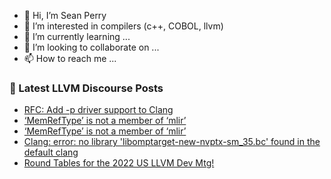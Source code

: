 - 👋 Hi, I’m Sean Perry
- 👀 I’m interested in compilers (c++, COBOL, llvm)
- 🌱 I’m currently learning ...
- 💞️ I’m looking to collaborate on ...
- 📫 How to reach me ...

<!---
s66perry/s66perry is a ✨ special ✨ repository because its `README.md` (this file) appears on your GitHub profile.
You can click the Preview link to take a look at your changes.
--->
### 📕 Latest LLVM Discourse Posts

<!-- DISCOURSE-LLVM:START -->
- [RFC: Add -p driver support to Clang](https://discourse.llvm.org/t/rfc-add-p-driver-support-to-clang/66013#post_1)
- [‘MemRefType’ is not a member of ‘mlir’](https://discourse.llvm.org/t/memreftype-is-not-a-member-of-mlir/65959#post_6)
- [‘MemRefType’ is not a member of ‘mlir’](https://discourse.llvm.org/t/memreftype-is-not-a-member-of-mlir/65959#post_5)
- [Clang: error: no library &#39;libomptarget-new-nvptx-sm_35.bc&#39; found in the default clang](https://discourse.llvm.org/t/clang-error-no-library-libomptarget-new-nvptx-sm-35-bc-found-in-the-default-clang/66002#post_2)
- [Round Tables for the 2022 US LLVM Dev Mtg!](https://discourse.llvm.org/t/round-tables-for-the-2022-us-llvm-dev-mtg/65137#post_5)
<!-- DISCOURSE-LLVM:END -->
